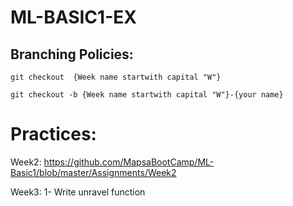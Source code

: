 # ML-BASIC1-EX
## Branching Policies:
`git checkout  {Week name startwith capital "W"}`

`git checkout -b {Week name startwith capital "W"}-{your name}`

# Practices:
Week2: https://github.com/MapsaBootCamp/ML-Basic1/blob/master/Assignments/Week2

Week3: 1- Write unravel function 
